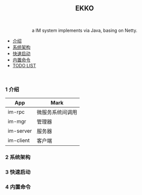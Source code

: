 <div align="center">  

## EKKO

<br/>

a IM system implements via Java, basing on Netty.
</div>

* [介绍](#介绍) <br/>
* [系统架构](#系统架构) <br/>
* [快速启动](#快速启动) <br/>
* [内置命令](#客户端内置命令) <br/>
* [TODO LIST](./TODO.md) <br/>

<br/>

### 1 介绍

| App       | Mark     |
|-----------|----------|
| im-rpc    | 微服务系统间调用 |
| im-mgr    | 管理器      |
| im-server | 服务器      |
| im-client | 客户端      |

### 2 系统架构

### 3 快速启动

### 4 内置命令
